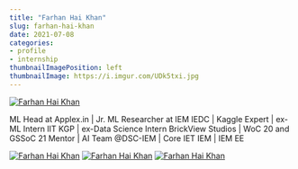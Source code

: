 ```yaml
---
title: "Farhan Hai Khan"
slug: farhan-hai-khan
date: 2021-07-08
categories:
- profile
- internship
thumbnailImagePosition: left
thumbnailImage: https://i.imgur.com/UDk5txi.jpg
---
```



[![Farhan Hai Khan](https://i.imgur.com/UDk5txi.jpg)](https://www.linkedin.com/in/fkpro/)

ML Head at Applex.in | Jr. ML Researcher at IEM IEDC | Kaggle Expert | ex-ML Intern IIT KGP | ex-Data Science Intern BrickView Studios | WoC 20 and GSSoC 21 Mentor | AI Team @DSC-IEM | Core IET IEM | IEM EE






[![Farhan Hai Khan](https://i.imgur.com/a3G3rKd.png)](https://www.linkedin.com/in/fkpro/) [![Farhan Hai Khan](https://i.imgur.com/NIzjfgH.png)](https://www.linkedin.com/in/fkpro/) [![Farhan Hai Khan](https://i.imgur.com/hxektbk.png)](https://www.linkedin.com/in/fkpro/)
